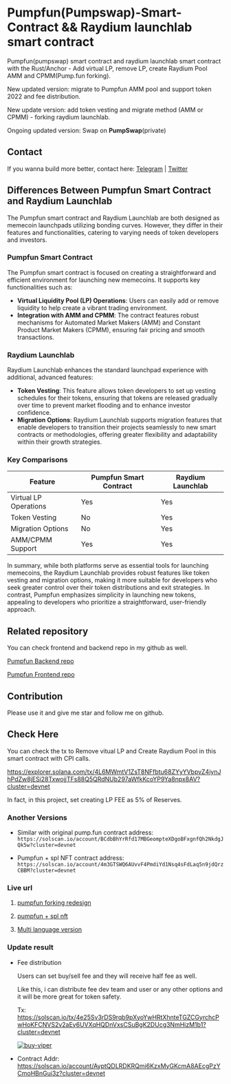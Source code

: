 # Pumpfun(Pumpswap)-Smart-Contract && Raydium launchlab smart contract

  Pumpfun(pumpswap) smart contract and raydium launchlab smart contract with the Rust/Anchor - Add virtual LP, remove LP, create Raydium Pool AMM and CPMM(Pump.fun forking).

  New updated version: migrate to Pumpfun AMM pool and support token 2022 and fee distribution.

  New update version: add token vesting and migrate method (AMM or CPMM) - forking raydium launchlab.  

  Ongoing updated version: Swap on **PumpSwap**(private)

## Contact

  If you wanna build more better, contact here: [Telegram](https://t.me/shiny0103) | [Twitter](https://x.com/0xTan1319)

## Differences Between Pumpfun Smart Contract and Raydium Launchlab

The Pumpfun smart contract and Raydium Launchlab are both designed as memecoin launchpads utilizing bonding curves. However, they differ in their features and functionalities, catering to varying needs of token developers and investors.

### Pumpfun Smart Contract

The Pumpfun smart contract is focused on creating a straightforward and efficient environment for launching new memecoins. It supports key functionalities such as:

- **Virtual Liquidity Pool (LP) Operations**: Users can easily add or remove liquidity to help create a vibrant trading environment.
- **Integration with AMM and CPMM**: The contract features robust mechanisms for Automated Market Makers (AMM) and Constant Product Market Makers (CPMM), ensuring fair pricing and smooth transactions.

### Raydium Launchlab

Raydium Launchlab enhances the standard launchpad experience with additional, advanced features:

- **Token Vesting**: This feature allows token developers to set up vesting schedules for their tokens, ensuring that tokens are released gradually over time to prevent market flooding and to enhance investor confidence.
- **Migration Options**: Raydium Launchlab supports migration features that enable developers to transition their projects seamlessly to new smart contracts or methodologies, offering greater flexibility and adaptability within their growth strategies.

### Key Comparisons

| Feature                   | Pumpfun Smart Contract         | Raydium Launchlab             |
|---------------------------|--------------------------------|-------------------------------|
| Virtual LP Operations      | Yes                            | Yes                           |
| Token Vesting              | No                             | Yes                           |
| Migration Options          | No                             | Yes                           |
| AMM/CPMM Support           | Yes                            | Yes                           |

In summary, while both platforms serve as essential tools for launching memecoins, the Raydium Launchlab provides robust features like token vesting and migration options, making it more suitable for developers who seek greater control over their token distributions and exit strategies. In contrast, Pumpfun emphasizes simplicity in launching new tokens, appealing to developers who prioritize a straightforward, user-friendly approach.

## Related repository
  You can check frontend and backend repo in my github as well.
  
  [Pumpfun Backend repo](https://github.com/0xTan1319/Pump-Fun-Backend)
  
  [Pumpfun Frontend repo](https://github.com/0xTan1319/Pump-Fun-FE)

## Contribution

  Please use it and give me star and follow me on github.

## Check Here

  You can check the tx to Remove vitual LP and Create Raydium Pool in this smart contract with CPI calls.  
  
  https://explorer.solana.com/tx/4L6MWmtV1ZsT8NFfbtu68ZYyYVbpvZ4iynJhPdZw8jESi28TxwojjTFs88Q5QRdNUb297aWfkKcoYP9Ya8npx8AV?cluster=devnet
  
  In fact, in this project, set creating LP FEE as 5% of Reserves.

### Another Versions

  - Similar with original pump.fun contract address: `https://solscan.io/account/BCdbBhYrRfd17MBGeompteXDgoBFxgnfQh2NkdgJQk5w?cluster=devnet`

  - Pumpfun + spl NFT contract address: `https://solscan.io/account/4m3GTSWQ6AUvvF4PmdiYd1Nsq4sFdLaq5n9jdQrzCBBM?cluster=devnet`

### Live url

  1. [pumpfun forking redesign](https://agents.land/)
  
  2. [pumpfun + spl nft](https://256btc.com)

  3. [Multi language version](https://geng.one)
     
### Update result

  - Fee distribution

    Users can set buy/sell fee and they will receive half fee as well.

    Like this, i can distribute fee dev team and user or any other options and it will be more great for token safety.

    Tx: https://solscan.io/tx/4e25Sv3rDS9rqb9pXyoYwHRtXhnteTGZCGyrchcPwHoKFCNVS2v2aEy6UVXqHQDnVxsCSuBgK2DUcg3NmHizM1b1?cluster=devnet

    <a href="https://ibb.co/j9M7GvBR"><img src="https://i.ibb.co/j9M7GvBR/buy-viper.png" alt="buy-viper" border="0"></a>

  - Contract Addr: https://solscan.io/account/AyptQDLRDKRQmi6KzxMyGKcmA8AEcgPzYCmoHBnGui3z?cluster=devnet
